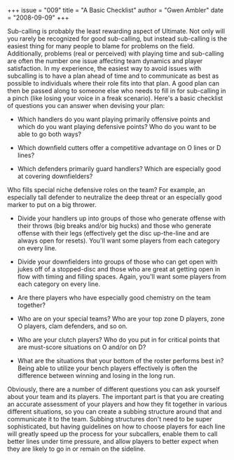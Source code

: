 +++
issue = "009"
title = "A Basic Checklist"
author = "Gwen Ambler"
date = "2008-09-09"
+++

Sub-calling is probably the least rewarding aspect of Ultimate. Not only will
you rarely be recognized for good sub-calling, but instead sub-calling is the
easiest thing for many people to blame for problems on the field.
Additionally, problems (real or perceived) with playing time and sub-calling
are often the number one issue affecting team dynamics and player
satisfaction. In my experience, the easiest way to avoid issues with
subcalling is to have a plan ahead of time and to communicate as best as
possible to individuals where their role fits into that plan. A good plan can
then be passed along to someone else who needs to fill in for sub-calling in a
pinch (like losing your voice in a freak scenario). Here's a basic checklist
of questions you can answer when devising your plan:  

  * Which handlers do you want playing primarily offensive points and which do you want playing defensive points? Who do you want to be able to go both ways?  

  * Which downfield cutters offer a competitive advantage on O lines or D lines?  

  * Which defenders primarily guard handlers? Which are especially good at covering downfielders?

  
Who fills special niche defensive roles on the team? For example, an
especially tall defender to neutralize the deep threat or an especially good
marker to put on a big thrower.

  * Divide your handlers up into groups of those who generate offense with their throws (big breaks and/or big hucks) and those who generate offense with their legs (effectively get the disc up-the-line and are always open for resets). You'll want some players from each category on every line.  

  * Divide your downfielders into groups of those who can get open with jukes off of a stopped-disc and those who are great at getting open in flow with timing and filling spaces. Again, you'll want some players from each category on every line.  

  * Are there players who have especially good chemistry on the team together?  

  * Who are on your special teams? Who are your top zone D players, zone O players, clam defenders, and so on.  

  * Who are your clutch players? Who do you put in for critical points that are must-score situations on O and/or on D?  

  * What are the situations that your bottom of the roster performs best in? Being able to utilize your bench players effectively is often the difference between winning and losing in the long run.

  
Obviously, there are a number of different questions you can ask yourself
about your team and its players. The important part is that you are creating
an accurate assessment of your players and how they fit together in various
different situations, so you can create a subbing structure around that and
communicate it to the team. Subbing structures don't need to be super
sophisticated, but having guidelines on how to choose players for each line
will greatly speed up the process for your subcallers, enable them to call
better lines under time pressure, and allow players to better expect when they
are likely to go in or remain on the sideline.

